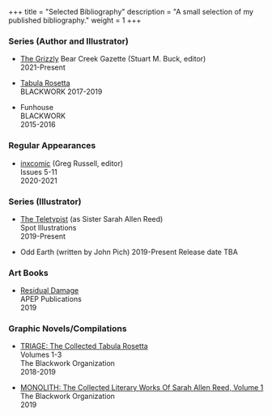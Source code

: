 +++
title = "Selected Bibliography"
description = "A small selection of my published bibliography."
weight = 1
+++


### Series (Author and Illustrator)

* [The Grizzly](http://welcometobearcreek.com)
   Bear Creek Gazette (Stuart M. Buck, editor)     
   2021-Present

* [Tabula Rosetta](http://tabularosetta.com)  
   BLACKWORK
   2017-2019

*  Funhouse   
   BLACKWORK  
   2015-2016   

### Regular Appearances   

* [inxcomic](https://www.facebook.com/inxcomic) (Greg Russell, editor)      
   Issues 5-11   
   2020-2021

### Series (Illustrator)

* [The Teletypist](http://theteletypist.com) (as Sister Sarah Allen Reed)   
   Spot Illustrations   
   2019-Present

* Odd Earth (written by John Pich)
   2019-Present
   Release date TBA


### Art Books

* [Residual Damage](https://www.apeppublications.com/product/residual-damage/)   
   APEP Publications   
   2019   

### Graphic Novels/Compilations

* [TRIAGE: The Collected Tabula Rosetta](https://www.goodreads.com/book/show/44986651-triage-2)    
   Volumes 1-3   
   The Blackwork Organization    
   2018-2019   

* [MONOLITH: The Collected Literary Works Of Sarah Allen Reed, Volume 1](https://www.goodreads.com/book/show/43502608-monolith)   
   The Blackwork Organization    
   2019   
